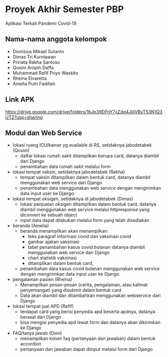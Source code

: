 # Proyek Akhir Semester PBP

Aplikasi Terkait Pandemi Covid-19

## Nama-nama anggota kelompok

- Dionisius Mikael Sutanto
- Dimas Tri Kurniawan
- Prinata Rakha Santoso
- Qosim Ariqoh Daffa
- Muhammad Rafif Priyo Waskito
- Rheina Elvaretta
- Amelia Putri Fadillah

## Link APK

https://drive.google.com/drive/folders/1bJe39DFnY7xZdq4JjjIVByT53N1Q3UT2?usp=sharing

## Modul dan Web Service

- lokasi ruang ICU/kamar yg available di RS, setidaknya jabodetabek (Qosim)
    - daftar lokasi rumah sakit ditampilkan berupa card, datanya diambil dari Django
    - penambahan data rumah sakit melalui form
- lokasi tempat vaksin, setidaknya jabodetabek (Rakha)
    - tempat vaksin ditampilkan dalam bentuk card, datanya diambil menggunakan web service dari Django
    - penambahan data menggunakan web service dengan mengirimkan data input user ke Django.
- lokasi tempat oksigen, setidaknya di jabodetabek (Dimas)
    - lokasi penjualan oksigen ditampilkan dalam bentuk card, datanya diambil menggunakan web service melalui httpresponse yang diconvert ke sebuah object
    - input data dapat dilakukan melalui form yang telah disediakan 
- beranda (Amelia)
	- beranda menampilkan akan menampilkan:
		- teks paragraf informasi covid dan vaksinasi covid
		- gambar ajakan vaksinasi
		- tabel penambahan kasus covid bulanan datanya diambil menggunakan web service dari Django
		- chart statistik vaksinasi
		- ditampilkan dalam bentuk card, 
    - penambahan data kasus covid bulanan menggunakan web service dengan mengirimkan data input user ke Django.
- pengalaman pasien (Rheina)
    - Menampilkan pesan-pesan (cerita, pengalaman, atau kalimat penyemangat) yang disubmit dalam bentuk card
    - Data akan diambil dan ditambahkan menggunakan webservice dari Django 
- lokasi tempat jual APD (Rafif)
    - terdapat card yang berisi penyedia apd beserta apdnya, datanya berasal dari Django
    - bisa mengisi penyedia apd lewat form dan datanya akan dikirimkan ke Django
- FAQ/tanya jawab (Dion)
    - menampilkan kolom faq (pertanyaan dan jawaban) dalam bentuk accordion
    - pertanyaan dan jawaban dapat diinput melalui form dari Django
